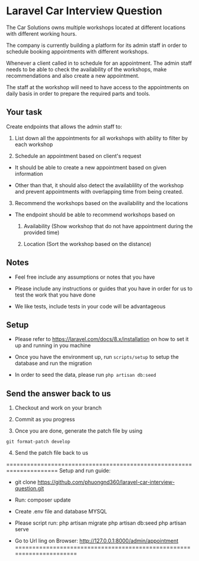 # Laravel Car Interview Question

The Car Solutions owns multiple workshops located at different locations with different working hours.

The company is currently building a platform for its admin staff in order to schedule booking appointments with different workshops.

Whenever a client called in to schedule for an appointment. The admin staff needs to be able to check the availability of the workshops, make recommendations and also create a new appointment.

The staff at the workshop will need to have access to the appointments on daily basis in order to prepare the required parts and tools.

## Your task

Create endpoints that allows the admin staff to:

1. List down all the appointments for all workshops with ability to filter by each workshop

2. Schedule an appointment based on client's request

  - It should be able to create a new appointment based on given information

  - Other than that, it should also detect the availablility of the workshop and prevent appointments with overlapping time from being created.

3. Recommend the workshops based on the availability and the locations

  - The endpoint should be able to recommend workshops based on

    1. Availability (Show workshop that do not have appointment during the provided time)

    2. Location (Sort the workshop based on the distance)

## Notes

- Feel free include any assumptions or notes that you have

- Please include any instructions or guides that you have in order for us to test the work that you have done

- We like tests, include tests in your code will be advantageous

## Setup

- Please refer to https://laravel.com/docs/8.x/installation on how to set it up and running in you machine

- Once you have the environment up, run `scripts/setup` to setup the database and run the migration

- In order to seed the data, please run `php artisan db:seed`

## Send the answer back to us

1. Checkout and work on your branch

2. Commit as you progress

3. Once you are done, generate the patch file by using

```
git format-patch develop
```

4. Send the patch file back to us

=====================================================================
Setup and run guide:
- git clone https://github.com/phuongnd360/laravel-car-interview-question.git

- Run: composer update

- Create .env file and database MYSQL

- Please script run: 
    php artisan migrate 
    php artisan db:seed 
    php artisan serve 

- Go to Url ling on Browser: http://127.0.0.1:8000/admin/appointment
=====================================================================
